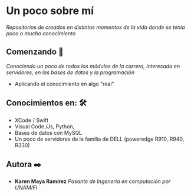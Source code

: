 # Un poco sobre mí

_Repositorios de creados en distintos momentos de la vida donde se tenía poco o mucho conocimiento_

## Comenzando 🚀

_Conociendo un poco de todos los módulos de la carrera, interesada en servidores, en las bases de datos y la programación_
* Aplicando el conocimiento en algo "real"

## Conocimientos en: 🛠️

* XCode / Swift
* Visual Code /Js, Python, 
* Bases de datos con MySQL
* Un poco de servidores de la familia de DELL (poweredge R910, R940, R330)

## Autora ✒️

* **Karen Maya Ramírez** 
_Pasante de Ingenería en computación por UNAM/FI_
